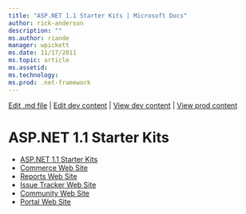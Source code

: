 ```yaml
---
title: "ASP.NET 1.1 Starter Kits | Microsoft Docs"
author: rick-anderson
description: ""
ms.author: riande
manager: wpickett
ms.date: 11/17/2011
ms.topic: article
ms.assetid: 
ms.technology: 
ms.prod: .net-framework
---
```

[Edit .md file](C:\Projects\msc\dev\Msc.Www\Web.ASP\App_Data\github\downloads\archived-v11\index.md) | [Edit dev content](http://www.aspdev.net/umbraco#/content/content/edit/36264) | [View dev content](http://docs.aspdev.net/tutorials/downloads/archived-v11/starter-kits/index.html) | [View prod content](http://www.asp.net/downloads/archived-v11/starter-kits)

ASP.NET 1.1 Starter Kits
====================
- [ASP.NET 1.1 Starter Kits](overview.md)
- [Commerce Web Site](commerce.md)
- [Reports Web Site](reports.md)
- [Issue Tracker Web Site](issue-tracker.md)
- [Community Web Site](community.md)
- [Portal Web Site](portal.md)